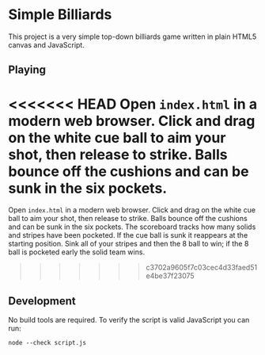 # Simple Billiards

This project is a very simple top-down billiards game written in plain HTML5 canvas and JavaScript.

## Playing

<<<<<<< HEAD
Open `index.html` in a modern web browser. Click and drag on the white cue ball to aim your shot, then release to strike. Balls bounce off the cushions and can be sunk in the six pockets.
=======
Open `index.html` in a modern web browser. Click and drag on the white cue ball to aim your shot, then release to strike. Balls bounce off the cushions and can be sunk in the six pockets. The scoreboard tracks how many solids and stripes have been pocketed. If the cue ball is sunk it reappears at the starting position. Sink all of your stripes and then the 8 ball to win; if the 8 ball is pocketed early the solid team wins.
>>>>>>> c3702a9605f7c03cec4d33faed51e4be37f23075

## Development

No build tools are required. To verify the script is valid JavaScript you can run:

```
node --check script.js
```
